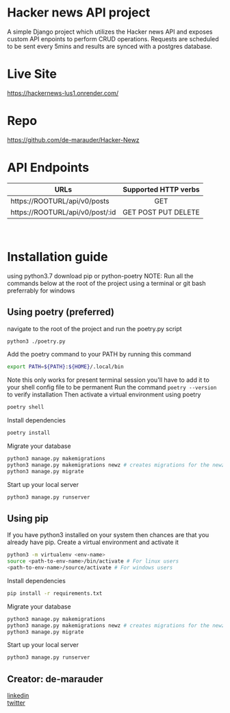 # Hacker news API project

A simple Django project which utilizes the Hacker news API and exposes custom API enpoints to perform CRUD operations. Requests are scheduled to be sent every 5mins and results are synced with a postgres database.

# Live Site
https://hackernews-lus1.onrender.com/

# Repo
https://github.com/de-marauder/Hacker-Newz

# API Endpoints
| URLs   |      Supported HTTP verbs      |
|----------|:-------------:|
| https://ROOTURL/api/v0/posts | GET |
| https://ROOTURL/api/v0/post/:id | GET POST PUT DELETE  |

<br>

# Installation guide
using python3.7 download pip or python-poetry
NOTE: Run all the commands below at the root of the project using a terminal or git bash preferrably for windows
## Using poetry (preferred)
navigate to the root of the project and run the poetry.py script
```sh
python3 ./poetry.py
```
Add the poetry command to your PATH by running this command
```sh
export PATH=${PATH}:${HOME}/.local/bin
```
Note this only works for present terminal session you'll have to add it to your shell config file to be permanent
Run the command `poetry --version` to verify installation
Then activate a virtual environment using poetry
```sh
poetry shell
```

Install dependencies
```sh
poetry install
```

Migrate your database
```sh
python3 manage.py makemigrations
python3 manage.py makemigrations newz # creates migrations for the newz app
python3 manage.py migrate
```

Start up your local server
```sh
python3 manage.py runserver
```


## Using pip
If you have python3 installed on your system then chances are that you already have pip.
Create a virtual environment and activate it
```sh
python3 -m virtualenv <env-name>
source <path-to-env-name>/bin/activate # For linux users
<path-to-env-name>/source/activate # For windows users
```
Install dependencies
```sh
pip install -r requirements.txt
```

Migrate your database
```sh
python3 manage.py makemigrations
python3 manage.py makemigrations newz # creates migrations for the newz app
python3 manage.py migrate
```

Start up your local server
```sh
python3 manage.py runserver
```



## Creator: de-marauder
[linkedin](https://linkedin.com/in/obiajulu-ezike)
<br>
[twitter](https://twitter.com/De_marauder)

